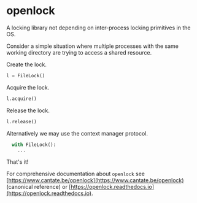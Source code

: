# openlock

A locking library not depending on inter-process locking primitives in the OS.

Consider a simple situation where multiple processes with the same working directory are trying to access a shared resource.

Create the lock.

```python
l = FileLock()
```

Acquire the lock.

```python
l.acquire()
```

Release the lock.

```python
l.release()
```

Alternatively we may use the context manager protocol.

```python
  with FileLock():
    ...
```

That's it!

For comprehensive documentation about `openlock` see [https://www.cantate.be/openlock](https://www.cantate.be/openlock) (canonical reference) or [https://openlock.readthedocs.io](https://openlock.readthedocs.io).
